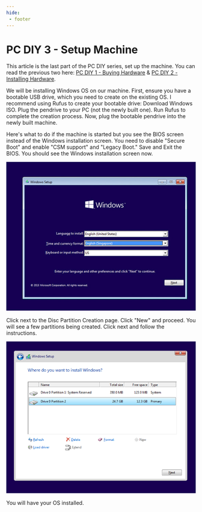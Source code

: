 ```yaml
---
hide:
 - footer
---
```

# PC DIY 3 - Setup Machine

This article is the last part of the PC DIY series, set up the machine. You can read the previous two here: [PC DIY 1 - Buying Hardware](blog/pc-diy-buying-hardware.md) & [PC DIY 2 - Installing Hardware](blog/pc-diy-installing-hardware.md).

We will be installing Windows OS on our machine. First, ensure you have a bootable USB drive, which you need to create on the existing OS. I recommend using Rufus to create your bootable drive:
Download Windows ISO.
Plug the pendrive to your PC (not the newly built one).
Run Rufus to complete the creation process.
Now, plug the bootable pendrive into the newly built machine.

Here's what to do if the machine is started but you see the BIOS screen instead of the Windows installation screen. You need to disable "Secure Boot" and enable "CSM support" and "Legacy Boot." Save and Exit the BIOS. You should see the Windows installation screen now. 

![Windows Installation Screen](pc-diy-3-img/win-install.jpeg)

Click next to the Disc Partition Creation page. Click "New" and proceed. You will see a few partitions being created. Click next and follow the instructions. 

![Disc Partition Screen](pc-diy-3-img/partition-create.png)

You will have your OS installed.